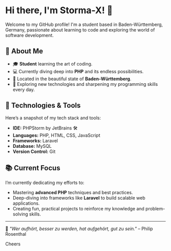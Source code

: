 # Hi there, I'm Storma-X! 👋

Welcome to my GitHub profile! I'm a student based in Baden-Württemberg, Germany, passionate about learning to code and exploring the world of software development.

## 🌟 About Me

- 🎓 **Student** learning the art of coding.
- 💻 Currently diving deep into **PHP** and its endless possibilities.
- 🏡 Located in the beautiful state of **Baden-Württemberg**.
- 🚀 Exploring new technologies and sharpening my programming skills every day.

## 🔧 Technologies & Tools

Here’s a snapshot of my tech stack and tools:

- **IDE:** PHPStorm by JetBrains 🛠️
- **Languages:** PHP, HTML, CSS, JavaScript
- **Frameworks:** Laravel
- **Database:** MySQL
- **Version Control:** Git

## 📚 Current Focus

I’m currently dedicating my efforts to:

- Mastering **advanced PHP** techniques and best practices.
- Deep-diving into frameworks like **Laravel** to build scalable web applications.
- Creating fun, practical projects to reinforce my knowledge and problem-solving skills.

---

💬 *"Wer aufhört, besser zu werden, hat aufgehört, gut zu sein."* – Philip Rosenthal

Cheers

